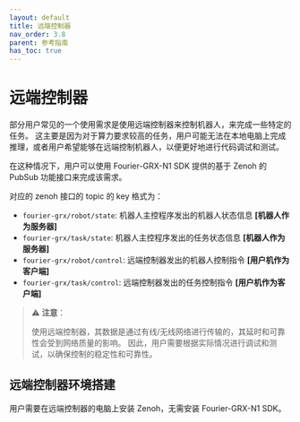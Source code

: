 ```yaml
---
layout: default
title: 远端控制器
nav_order: 3.8
parent: 参考指南
has_toc: true
---
```


# 远端控制器

部分用户常见的一个使用需求是使用远端控制器来控制机器人，来完成一些特定的任务。
这主要是因为对于算力要求较高的任务，用户可能无法在本地电脑上完成推理，或者用户希望能够在远端控制机器人，以便更好地进行代码调试和测试。

在这种情况下，用户可以使用 Fourier-GRX-N1 SDK 提供的基于 Zenoh 的 PubSub 功能接口来完成该需求。

对应的 zenoh 接口的 topic 的 key 格式为：

- `fourier-grx/robot/state`: 机器人主控程序发出的机器人状态信息 **[机器人作为服务器]**
- `fourier-grx/task/state`: 机器人主控程序发出的任务状态信息 **[机器人作为服务器]**
- `fourier-grx/robot/control`: 远端控制器发出的机器人控制指令 **[用户机作为客户端]**
- `fourier-grx/task/control`: 远端控制器发出的任务控制指令 **[用户机作为客户端]**

> ⚠️ **注意**：
> 
> 使用远端控制器，其数据是通过有线/无线网络进行传输的，其延时和可靠性会受到网络质量的影响。
> 因此，用户需要根据实际情况进行调试和测试，以确保控制的稳定性和可靠性。

## 远端控制器环境搭建

用户需要在远端控制器的电脑上安装 Zenoh，无需安装 Fourier-GRX-N1 SDK。
